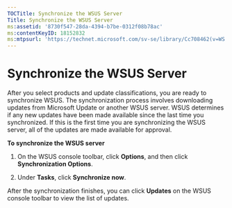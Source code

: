 ```yaml
---
TOCTitle: Synchronize the WSUS Server
Title: Synchronize the WSUS Server
ms:assetid: '8730f547-28da-4394-b7be-0312f08b78ac'
ms:contentKeyID: 18152832
ms:mtpsurl: 'https://technet.microsoft.com/sv-se/library/Cc708462(v=WS.10)'
---
```


Synchronize the WSUS Server
===========================

After you select products and update classifications, you are ready to synchronize WSUS. The synchronization process involves downloading updates from Microsoft Update or another WSUS server. WSUS determines if any new updates have been made available since the last time you synchronized. If this is the first time you are synchronizing the WSUS server, all of the updates are made available for approval.

**To synchronize the WSUS server**
1.  On the WSUS console toolbar, click **Options**, and then click **Synchronization Options**.

2.  Under **Tasks**, click **Synchronize now**.

After the synchronization finishes, you can click **Updates** on the WSUS console toolbar to view the list of updates.
